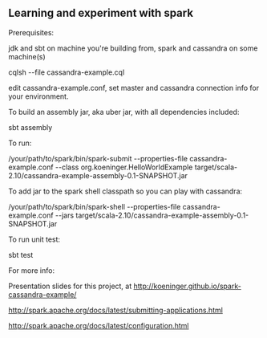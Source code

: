##  Learning and experiment with spark

Prerequisites:

jdk and sbt on machine you're building from, spark and cassandra on some machine(s)

cqlsh --file cassandra-example.cql

edit cassandra-example.conf, set master and cassandra connection info for your environment.


To build an assembly jar, aka uber jar, with all dependencies included:

sbt assembly


To run:

/your/path/to/spark/bin/spark-submit --properties-file cassandra-example.conf --class org.koeninger.HelloWorldExample target/scala-2.10/cassandra-example-assembly-0.1-SNAPSHOT.jar


To add jar to the spark shell classpath so you can play with cassandra:

/your/path/to/spark/bin/spark-shell --properties-file cassandra-example.conf --jars target/scala-2.10/cassandra-example-assembly-0.1-SNAPSHOT.jar


To run unit test:

sbt test


For more info:

Presentation slides for this project, at http://koeninger.github.io/spark-cassandra-example/

http://spark.apache.org/docs/latest/submitting-applications.html

http://spark.apache.org/docs/latest/configuration.html
